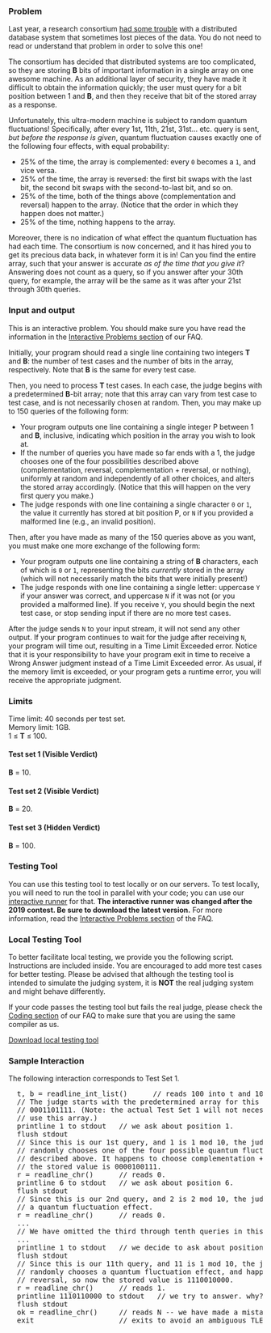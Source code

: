 <div class="problem-statement-string"><h3>Problem</h3> <p>
  Last year, a research consortium
  <a href="https://codingcompetitions.withgoogle.com/codejam/round/0000000000051705/00000000000881de" target="_blank">had some trouble</a>
  with a distributed database system that sometimes lost pieces of the data.
  You do not need to read or understand that problem in order to solve this
  one!
</p><p>
  The consortium has decided that distributed systems are too complicated, so
  they are storing <b>B</b> bits of important information in a
  single array on one awesome machine. As an additional layer of security,
  they have made it difficult to obtain the information quickly; the user must
  query for a bit position between 1 and <b>B</b>, and then they receive that
  bit of the stored array as a response.
</p><p>
  Unfortunately, this ultra-modern machine is subject to random quantum
  fluctuations! Specifically, after every 1st, 11th, 21st, 31st... etc. query
  is sent, <i>but before the response is given</i>, quantum fluctuation causes
  exactly one of the following four effects, with equal probability:
</p> <ul><li>25% of the time, the array is complemented: every <code>0</code> becomes
    a <code>1</code>, and vice versa.</li> <li>25% of the time, the array is reversed: the first bit swaps with the last
    bit, the second bit swaps with the second-to-last bit, and so on.</li> <li>25% of the time, both of the things above (complementation and reversal)
    happen to the array. (Notice that the order in which they happen does not
    matter.)</li> <li>25% of the time, nothing happens to the array.</li></ul> <p>
  Moreover, there is no indication of what effect the quantum fluctuation
  has had each time. The consortium is now concerned, and it has hired you
  to get its precious data back, in whatever form it is in! Can you find
  the entire array, such that your answer is accurate
  <i>as of the time that you give it</i>? Answering does not count as a query,
  so if you answer after your 30th query, for example, the array will be the
  same as it was after your 21st through 30th queries.
</p> <h3>Input and output</h3> <p>
  This is an interactive problem. You should make sure you have read the
  information in the
  <a href="https://codingcompetitions.withgoogle.com/codejam/faq#interactive-problems" target="_blank">Interactive Problems section</a>
  of our FAQ.
</p><p>
  Initially, your program should read a single line containing two integers
  <b>T</b> and <b>B</b>: the number of test cases and the number of bits
  in the array, respectively. Note that <b>B</b> is the same for every test
  case.
</p><p>
  Then, you need to process <b>T</b> test cases. In each case, the judge begins
  with a predetermined <b>B</b>-bit array; note that this array can vary from
  test case to test case, and is not necessarily chosen at random. Then, you
  may make up to 150 queries of the following form:
</p> <ul><li>Your program outputs one line containing a single integer P between 1 and
    <b>B</b>, inclusive, indicating which position in the array you wish to
    look at.
  </li><li>
    If the number of queries you have made so far ends with a 1, the judge
    chooses one of the four possibilities described above (complementation,
    reversal, complementation + reversal, or nothing), uniformly at random and
    independently of all other choices, and alters the stored array
    accordingly. (Notice that this will happen on the very first query
    you make.)
  </li><li>
    The judge responds with one line containing a single character
    <code>0</code> or <code>1</code>, the value it currently has stored at bit
    position P, or <code>N</code> if you provided a malformed line (e.g., an
    invalid position).
  </li></ul> <p>
  Then, after you have made as many of the 150 queries above as you want, you
  must make one more exchange of the following form:
</p> <ul><li>Your program outputs one line containing a string of <b>B</b> characters,
    each of which is <code>0</code> or <code>1</code>, representing the bits
    <i>currently</i> stored in the array (which will not necessarily match the
    bits that were initially present!)
  </li> <li>
    The judge responds with one line containing a single letter:
    uppercase <code>Y</code> if your answer was correct, and uppercase
    <code>N</code> if it was not (or you provided a malformed line).
    If you receive <code>Y</code>, you should begin the next test case,
    or stop sending input if there are no more test cases.
  </li></ul> <p>
  After the judge sends <code>N</code> to your input stream, it will not send
  any other output. If your program continues to wait for the judge after
  receiving <code>N</code>, your program will time out, resulting in a Time
  Limit Exceeded error. Notice that it is your responsibility to have your
  program exit in time to receive a Wrong Answer judgment instead of a Time
  Limit Exceeded error. As usual, if the memory limit is exceeded, or your
  program gets a runtime error, you will receive the appropriate judgment.
</p> <h3>Limits</h3> <p>
  Time limit: 40 seconds per test set.<br>
  Memory limit: 1GB.<br>
  1 ≤ <b>T</b> ≤ 100.<br></p> <h4>Test set 1 (Visible Verdict)</h4> <p><b>B</b> = 10.<br></p> <h4>Test set 2 (Visible Verdict)</h4> <p><b>B</b> = 20.<br></p> <h4>Test set 3 (Hidden Verdict)</h4> <p><b>B</b> = 100.<br></p> <h3>Testing Tool</h3> <p>
  You can use this testing tool to test locally or on our servers.
  To test locally, you will need to run the tool in parallel with your code;
  you can use our
  <a href="https://storage.googleapis.com/coding-competitions.appspot.com/interactive_runner.py" target="_blank">interactive runner</a>
  for that. <b>The interactive runner was changed after the 2019 contest. Be sure to download the
  latest version.</b> For more information, read the
  <a href="https://codingcompetitions.withgoogle.com/codejam/faq#interactive-problems" target="_blank">Interactive Problems section</a>
  of the FAQ.
</p> <h3>Local Testing Tool</h3> <p>
  To better facilitate local testing, we provide you the following script.
  Instructions are included inside. You are encouraged to add more test cases
  for better testing. Please be advised that although the testing tool is
  intended to simulate the judging system, it is <b>NOT</b> the real judging
  system and might behave differently.
</p> <p>
  If your code passes the testing tool but fails the real judge, please check
  the <a href="https://codingcompetitions.withgoogle.com/codejam/faq#coding">
  Coding section</a> of our FAQ to make sure that you are using the same
  compiler as us.
</p><p><a href="https://codejam.googleapis.com/dashboard/get_file/AQj_6U1J1sPo9tw7JNMSbL8jn9SsS8lo9hUHLBYDH5mNVmgKaV6DJ_zLrVjy9INDjJAIdyRo8tA7aA/local_testing_tool.py" download="local_testing_tool.py">Download local testing tool</a></p> <h3>Sample Interaction</h3> <p>
  The following interaction corresponds to Test Set 1.
</p> <pre>  t, b = readline_int_list()      // reads 100 into t and 10 into b.
  // The judge starts with the predetermined array for this test case:
  // 0001101111. (Note: the actual Test Set 1 will not necessarily
  // use this array.)
  printline 1 to stdout   // we ask about position 1.
  flush stdout
  // Since this is our 1st query, and 1 is 1 mod 10, the judge secretly and
  // randomly chooses one of the four possible quantum fluctuation effects, as
  // described above. It happens to choose complementation + reversal, so now
  // the stored value is 0000100111.
  r = readline_chr()      // reads 0.
  printline 6 to stdout   // we ask about position 6.
  flush stdout
  // Since this is our 2nd query, and 2 is 2 mod 10, the judge does not choose
  // a quantum fluctuation effect.
  r = readline_chr()      // reads 0.
  ...
  // We have omitted the third through tenth queries in this example.
  ...
  printline 1 to stdout   // we decide to ask about position 1 again.
  flush stdout
  // Since this is our 11th query, and 11 is 1 mod 10, the judge secretly and
  // randomly chooses a quantum fluctuation effect, and happens to get
  // reversal, so now the stored value is 1110010000.
  r = readline_chr()      // reads 1.
  printline 1110110000 to stdout   // we try to answer. why?!?!
  flush stdout
  ok = readline_chr()     // reads N -- we have made a mistake!
  exit                    // exits to avoid an ambiguous TLE error
</pre></div>